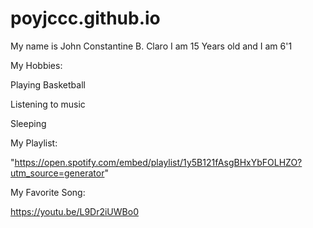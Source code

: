 # poyjccc.github.io
My name is John Constantine B. Claro
I am 15 Years old and I am 6'1 

My Hobbies:

Playing Basketball

Listening to music

Sleeping

My Playlist:

"https://open.spotify.com/embed/playlist/1y5B121fAsgBHxYbFOLHZO?utm_source=generator" 
        
My Favorite Song:

https://youtu.be/L9Dr2iUWBo0

